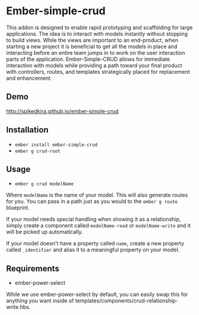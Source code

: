 # Ember-simple-crud

This addon is designed to enable rapid prototyping and scaffolding for large applications.  The idea is to interact with models instantly without stopping to build views.
While the views are important to an end-product, when starting a new project it is beneficial to get all the models in place and interacting before an entire team jumps in to work on the user interaction parts of the application.
Ember-Simple-CRUD allows for immediate interaction with models while providing a path toward your final product with controllers, routes, and templates strategically placed for replacement and enhancement.

## Demo

http://spikedkira.github.io/ember-simple-crud

## Installation

* `ember install ember-simple-crud`
* `ember g crud-root`

## Usage

* `ember g crud modelName`

Where `modelName` is the name of your model.  This will also generate routes for you.
You can pass in a path just as you would to the `ember g route` blueprint.

If your model needs special handling when showing it as a relationship, simply create a component called `modelName-read` or `modelName-write` and it will be picked up automatically.

If your model doesn't have a property called `name`, create a new property called `_identifier` and alias it to a meaningful property on your model.

## Requirements

* ember-power-select

While we use ember-power-select by default, you can easily swap this for anything you want inside of templates/components/crud-relationship-write.hbs.
